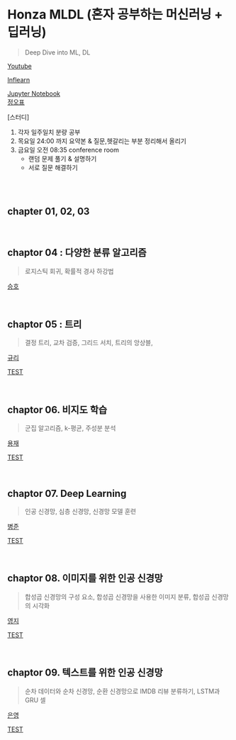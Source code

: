 # Honza MLDL (혼자 공부하는 머신러닝 + 딥러닝)
> Deep Dive into ML, DL

[Youtube](https://www.youtube.com/playlist?list=PLJN246lAkhQjoU0C4v8FgtbjOIXxSs_4Q)

[Inflearn](https://www.inflearn.com/course/%ED%98%BC%EC%9E%90%EA%B3%B5%EB%B6%80-%EB%A8%B8%EC%8B%A0%EB%9F%AC%EB%8B%9D-%EB%94%A5%EB%9F%AC%EB%8B%9D)

[Jupyter Notebook](https://github.com/rickiepark/hg-mldl)
<br>
[정오표](https://tensorflow.blog/hg-mldl/)
<br>

[스터디]

1. 각자 일주일치 분량 공부
2. 목요일 24:00 까지 요약본 & 질문,헷갈리는 부분 정리해서 올리기
3. 금요일 오전 08:35 conference room
   - 랜덤 문제 풀기 & 설명하기
   - 서로 질문 해결하기

<br>

<br>

## chapter 01, 02, 03



<br>

## chaptor 04 : 다양한 분류 알고리즘

> 로지스틱 회귀, 확률적 경사 하강법

[승호](https://github.com/HANARONE/BookZzang/blob/main/Honza_MLDL/4/7%205%EB%B0%9C%ED%91%9C.pdf)



<br>

## chaptor 05 : 트리

>  결정 트리, 교차 검증, 그리드 서치, 트리의 앙상블,

[규리]()

[TEST ]()





<br>

## chaptor 06. 비지도 학습 

> 군집 알고리즘, k-평균, 주성분 분석

[용재]()

[TEST]()







<br>

## chaptor 07. Deep Learning

> 인공 신경망, 심층 신경망, 신경망 모델 훈련

[병준]()

[TEST]()





<br>

## chaptor 08. 이미지를 위한 인공 신경망

> 합성곱 신경망의 구성 요소, 합성곱 신경망을 사용한 이미지 분류, 합성곱 신경망의 시각화

[영지]()

[TEST]()



<br>

## chaptor 09. 텍스트를 위한 인공 신경망 

> 순차 데이터와 순차 신경망, 순환 신경망으로 IMDB 리뷰 분류하기, LSTM과 GRU 셀

[은영]()

[TEST]()
